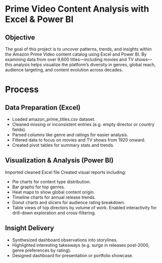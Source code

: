 # Prime Video Content Analysis with Excel & Power BI
## Objective
The goal of this project is to uncover patterns, trends, and insights within the Amazon Prime Video content catalog using Excel and Power BI. By examining data from over 9,600 titles—including movies and TV shows—this analysis helps visualize the platform’s diversity in genres, global reach, audience targeting, and content evolution across decades.

# Process
## Data Preparation (Excel)
  - Loaded amazon_prime_titles.csv dataset.
  - Cleaned missing or inconsistent entries (e.g. empty director or country fields).
  - Parsed columns like genre and ratings for easier analysis.
  - Filtered data to focus on movies and TV shows from 1920 onward.
  - Created pivot tables for summary stats and trends.

## Visualization & Analysis (Power BI)
Imported cleaned Excel file
Created visual reports including:
  - Pie charts for content type distribution.
  - Bar graphs for top genres.
  - Heat maps to show global content origin.
  - Timeline charts for annual release trends.
  - Donut charts and slicers for audience rating breakdown.
  - Table views of top directors by volume of work.
Enabled interactivity for drill-down exploration and cross-filtering.

## Insight Delivery
- Synthesized dashboard observations into storylines.
- Highlighted interesting takeaways (e.g. surge in releases post-2000, genre preferences by rating).
- Designed dashboard for presentation or portfolio showcase.
